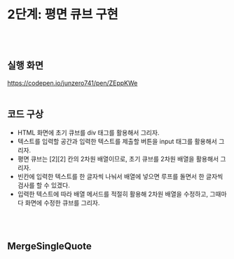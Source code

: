 # 2단계: 평면 큐브 구현
</br></br>
## 실행 화면
https://codepen.io/junzero741/pen/ZEppKWe
</br></br>
## 코드 구상
  * HTML 화면에 초기 큐브를 div 태그를 활용해서 그리자.
  * 텍스트를 입력할 공간과 입력한 텍스트를 제출할 버튼을 input 태그를 활용해서 그리자.
  * 평면 큐브는 [2][2] 칸의 2차원 배열이므로, 초기 큐브를 2차원 배열을 활용해서 그리자.
  * 빈칸에 입력한 텍스트를 한 글자씩 나눠서 배열에 넣으면 루프를 돌면서 한 글자씩 검사를 할 수 있겠다.
  * 입력한 텍스트에 따라 배열 메서드를 적절히 활용해 2차원 배열을 수정하고, 그때마다 화면에 수정한 큐브를 그리자.
  
  
 </br></br>
 ## MergeSingleQuote
 
